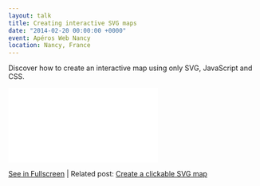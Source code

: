 ```yaml
---
layout: talk
title: Creating interactive SVG maps
date: "2014-02-20 00:00:00 +0000"
event: Apéros Web Nancy
location: Nancy, France
---
```


Discover how to create an interactive map using only SVG, JavaScript and CSS.

<div class='embed-container'>
	<iframe src='/slides/2014-02-20-creating-interactive-map-with-svg.html#/' frameborder='0' allowfullscreen></iframe>
</div>

[See in Fullscreen](/slides/2014-02-20-creating-interactive-map-with-svg.html#/) |
Related post: [Create a clickable SVG map](/2013/07/18/create-clickable-svg-france-regions-map.html)
